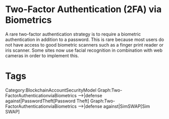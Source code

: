 # Two-Factor Authentication (2FA) via Biometrics

A rare two-factor authentication strategy is to require a biometric authentication in addition to a password. This is rare because most users do not have access to good biometric scanners such as a finger print reader or iris scanner. Some sites now use facial recognition in combination with web cameras in order to implement this.


# Tags

Category:BlockchainAccountSecurityModel
Graph:Two-FactorAuthenticationviaBiometrics -->|defense against|PasswordTheft[Password Theft]
Graph:Two-FactorAuthenticationviaBiometrics -->|defense against|SimSWAP[Sim SWAP]
